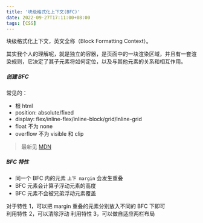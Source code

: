 ```yaml
---
title: '块级格式化上下文(BFC)'
date: 2022-09-27T17:11:00+08:00
tags: [CSS]
---
```


块级格式化上下文，英文全称（Block Formatting Context）。

其实我个人的理解呢，就是独立的容器，是页面中的一块渲染区域，并且有一套渲染规则，它决定了其子元素将如何定位，以及与其他元素的关系和相互作用。

##### 创建 BFC

常见的：

- 根 html
- position: absolute/fixed
- display: flex/inline-flex/inline-block/grid/inline-grid
- float 不为 none
- overflow 不为 visible 和 clip

> 最新见 [MDN](https://developer.mozilla.org/en-US/docs/Web/Guide/CSS/Block_formatting_context)

##### BFC 特性

- 同一个 BFC 内的元素 `上下 margin` 会发生重叠
- BFC 元素会计算子浮动元素的高度
- BFC 元素不会被兄弟浮动元素覆盖

对于特性 1，可以把 margin 重叠的元素分别放入不同的 BFC 下即可  
利用特性 2，可以清除浮动
利用特性 3，可以做自适应两栏布局
